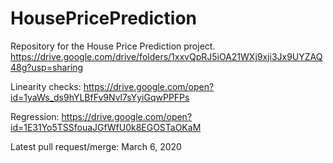 # HousePricePrediction
Repository for the House Price Prediction project.
https://drive.google.com/drive/folders/1xxvQpRJ5iOA21WXj9xji3Jx9UYZAQ48g?usp=sharing

Linearity checks:
https://drive.google.com/open?id=1yaWs_ds9hYLBfFv9Nvl7sYyiGqwPPFPs

Regression:
https://drive.google.com/open?id=1E31Yo5TSSfouaJGfWfU0k8EGOSTaOKaM

Latest pull request/merge: March 6, 2020
